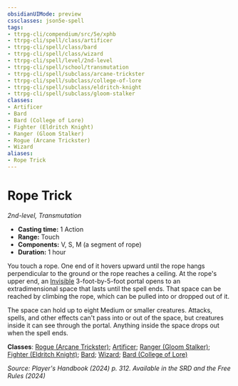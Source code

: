 ```yaml
---
obsidianUIMode: preview
cssclasses: json5e-spell
tags:
- ttrpg-cli/compendium/src/5e/xphb
- ttrpg-cli/spell/class/artificer
- ttrpg-cli/spell/class/bard
- ttrpg-cli/spell/class/wizard
- ttrpg-cli/spell/level/2nd-level
- ttrpg-cli/spell/school/transmutation
- ttrpg-cli/spell/subclass/arcane-trickster
- ttrpg-cli/spell/subclass/college-of-lore
- ttrpg-cli/spell/subclass/eldritch-knight
- ttrpg-cli/spell/subclass/gloom-stalker
classes:
- Artificer
- Bard
- Bard (College of Lore)
- Fighter (Eldritch Knight)
- Ranger (Gloom Stalker)
- Rogue (Arcane Trickster)
- Wizard
aliases:
- Rope Trick
---
```

# Rope Trick
*2nd-level, Transmutation*  


- **Casting time:** 1 Action
- **Range:** Touch
- **Components:** V, S, M (a segment of rope)
- **Duration:** 1 hour

You touch a rope. One end of it hovers upward until the rope hangs perpendicular to the ground or the rope reaches a ceiling. At the rope's upper end, an [Invisible](Інструменти%20ДМ/CLI/rules/conditions.md#Invisible) 3-foot-by-5-foot portal opens to an extradimensional space that lasts until the spell ends. That space can be reached by climbing the rope, which can be pulled into or dropped out of it.

The space can hold up to eight Medium or smaller creatures. Attacks, spells, and other effects can't pass into or out of the space, but creatures inside it can see through the portal. Anything inside the space drops out when the spell ends.

**Classes**: [Rogue (Arcane Trickster)](Інструменти%20ДМ/CLI/lists/list-spells-classes-arcane-trickster-xphb.md "subclass=XPHB;class=XPHB"); [Artificer](Інструменти%20ДМ/CLI/lists/list-spells-classes-artificer.md); [Ranger (Gloom Stalker)](Інструменти%20ДМ/CLI/lists/list-spells-classes-gloom-stalker-xphb.md "subclass=XPHB;class=XPHB"); [Fighter (Eldritch Knight)](Інструменти%20ДМ/CLI/lists/list-spells-classes-eldritch-knight-xphb.md "subclass=XPHB;class=XPHB"); [Bard](Інструменти%20ДМ/CLI/lists/list-spells-classes-bard.md); [Wizard](Інструменти%20ДМ/CLI/lists/list-spells-classes-wizard.md); [Bard (College of Lore)](Інструменти%20ДМ/CLI/lists/list-spells-classes-college-of-lore-xphb.md "subclass=XPHB;class=XPHB")

*Source: Player's Handbook (2024) p. 312. Available in the <span title='Systems Reference Document (5.2)'>SRD</span> and the Free Rules (2024)*